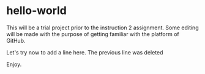 # hello-world

This will be a trial project prior to the instruction 2 assignment.
Some editing will be made with the purpose of getting familiar with the platform of GitHub.


Let's try now to add a line here. The previous line was deleted


Enjoy.
